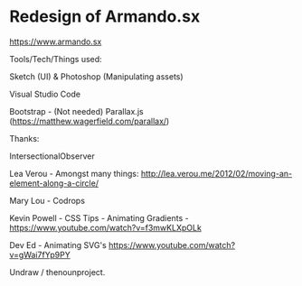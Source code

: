 Redesign of Armando.sx
=====
https://www.armando.sx

Tools/Tech/Things used:

Sketch (UI) & Photoshop (Manipulating assets)

Visual Studio Code

Bootstrap - (Not needed)
Parallax.js (https://matthew.wagerfield.com/parallax/) 


Thanks:

IntersectionalObserver

Lea Verou - Amongst many things:
http://lea.verou.me/2012/02/moving-an-element-along-a-circle/

Mary Lou - Codrops

Kevin Powell - CSS Tips - Animating Gradients - https://www.youtube.com/watch?v=f3mwKLXpOLk

Dev Ed - Animating SVG's
https://www.youtube.com/watch?v=gWai7fYp9PY

Undraw / thenounproject. 